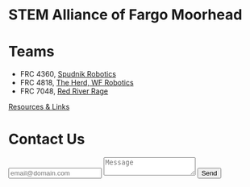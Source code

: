 # STEM Alliance of Fargo Moorhead


# Teams
- FRC 4360, [Spudnik Robotics](http://www.moorheadrobotics.org/)
- FRC 4818, [The Herd, WF Robotics](http://www.wfrobotics.org/)
- FRC 7048, [Red River Rage](http://www.redriverrage.com)

[Resources & Links](resources)

# Contact Us

<form method="POST" action="https://formspree.io/contact@stemalliancefm.org">
  <input type="email" name="email" placeholder="email@domain.com">
  <textarea name="message" placeholder="Message"></textarea>
  <button type="submit">Send</button>
</form>
